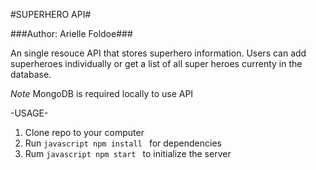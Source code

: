 #SUPERHERO API#

###Author: Arielle Foldoe###

An single resouce API that stores superhero information. Users can add superheroes individually or get a list of all super heroes currenty in the database.

*Note*
MongoDB is required locally to use API

-USAGE- 

1. Clone repo to your computer
2. Run ```javascript npm install ``` for dependencies 
3. Rum ```javascript npm start ``` to initialize the server